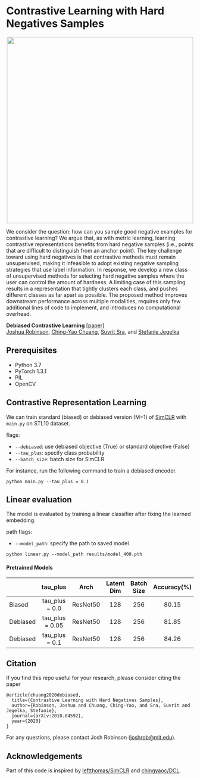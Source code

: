 # Contrastive Learning with Hard Negatives Samples

<p align='center'>
<img src='https://github.com/joshr17/HCL/blob/master/figs/hard_sampling_schema.pdf?raw=true' width='500'/>
</p>

We consider the question: how can you sample good negative examples for contrastive
learning? We argue that, as with metric learning, learning contrastive representations
benefits from hard negative samples (i.e., points that are difficult to distinguish from
an anchor point). The key challenge toward using hard negatives is that contrastive
methods must remain unsupervised, making it infeasible to adopt existing negative
sampling strategies that use label information. In response, we develop a new class
of unsupervised methods for selecting hard negative samples where the user can
control the amount of hardness. A limiting case of this sampling results in a representation that tightly clusters each class, and pushes different classes as far apart as possible. The proposed method improves downstream performance across multiple
modalities, requires only few additional lines of code to implement, and introduces no
computational overhead.


**Debiased Contrastive Learning** [[paper]](https://arxiv.org/abs/2007.00224)
<br/>
[Joshua Robinson](https://joshrobinson.mit.edu/), 
[Ching-Yao Chuang](https://chingyaoc.github.io/), 
[Suvrit Sra](http://web.mit.edu/torralba/www/), and
[Stefanie Jegelka](https://people.csail.mit.edu/stefje/)
<br/>


## Prerequisites
- Python 3.7 
- PyTorch 1.3.1
- PIL
- OpenCV

## Contrastive Representation Learning
We can train standard (biased) or debiased version (M=1) of [SimCLR](https://arxiv.org/abs/2002.05709) with `main.py` on STL10 dataset.

flags:
  - `--debiased`: use debiased objective (True) or standard objective (False)
  - `--tau_plus`: specify class probability
  - `--batch_size`: batch size for SimCLR

For instance, run the following command to train a debiased encoder.
```
python main.py --tau_plus = 0.1
```

## Linear evaluation
The model is evaluated by training a linear classifier after fixing the learned embedding.

path flags:
  - `--model_path`: specify the path to saved model
```
python linear.py --model_path results/model_400.pth
```

#### Pretrained Models
|          | tau_plus | Arch | Latent Dim | Batch Size  | Accuracy(%) | Download |
|----------|:---:|:----:|:---:|:---:|:---:|:---:|
|  Biased | tau_plus = 0.0 | ResNet50 | 128  | 256  | 80.15  |  [model](https://drive.google.com/file/d/1qQE03ztnQCK4dtG-GPwCvF66nq_Mk_mo/view?usp=sharing)|
|  Debiased |tau_plus = 0.05 | ResNet50 | 128  | 256  | 81.85  |  [model](https://drive.google.com/file/d/1pA4Hpcug8tbgH9O6PCu-447vJzxbbR5I/view?usp=sharing)|
|  Debiased |tau_plus = 0.1 | ResNet50 | 128  | 256  | 84.26  |   [model](https://drive.google.com/file/d/1d8nfGHsHIuJYjU7mHtCtSXf98IbWMFAa/view?usp=sharing)|

## Citation

If you find this repo useful for your research, please consider citing the paper

```
@article{chuang2020debiased,
  title={Contrastive Learning with Hard Negatives Samples},
  author={Robinson, Joshua and Chuang, Ching-Yao, and Sra, Suvrit and Jegelka, Stefanie},
  journal={arXiv:2010.04592},
  year={2020}
}
```
For any questions, please contact Josh Robinson (joshrob@mit.edu).

## Acknowledgements

Part of this code is inspired by [leftthomas/SimCLR](https://github.com/leftthomas/SimCLR) and [chingyaoc/DCL](https://github.com/chingyaoc/DCL).
